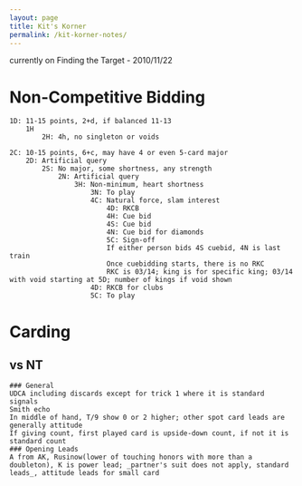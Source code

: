 ```yaml
---
layout: page
title: Kit's Korner
permalink: /kit-korner-notes/
---
```


currently on Finding the Target - 2010/11/22

# Non-Competitive Bidding

    1D: 11-15 points, 2+d, if balanced 11-13
        1H
            2H: 4h, no singleton or voids  

    2C: 10-15 points, 6+c, may have 4 or even 5-card major
        2D: Artificial query
            2S: No major, some shortness, any strength
                2N: Artificial query
                    3H: Non-minimum, heart shortness
                        3N: To play
                        4C: Natural force, slam interest
                            4D: RKCB
                            4H: Cue bid
                            4S: Cue bid
                            4N: Cue bid for diamonds
                            5C: Sign-off
                            If either person bids 4S cuebid, 4N is last train
                            Once cuebidding starts, there is no RKC
                            RKC is 03/14; king is for specific king; 03/14 with void starting at 5D; number of kings if void shown
                        4D: RKCB for clubs
                        5C: To play

# Carding

## vs NT
    ### General
    UDCA including discards except for trick 1 where it is standard signals
    Smith echo
    In middle of hand, T/9 show 0 or 2 higher; other spot card leads are generally attitude
    If giving count, first played card is upside-down count, if not it is standard count
    ### Opening Leads
    A from AK, Rusinow(lower of touching honors with more than a doubleton), K is power lead; _partner's suit does not apply, standard leads_, attitude leads for small card
